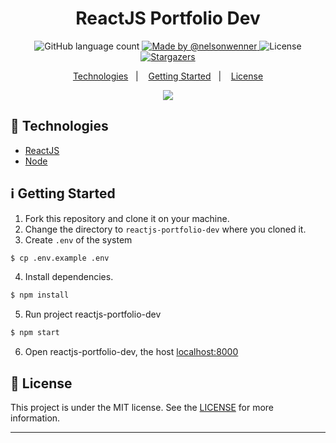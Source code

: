 <h1 align="center">
  ReactJS Portfolio Dev
</h1>

<p align="center">
  <img alt="GitHub language count" src="https://img.shields.io/github/languages/count/nelsonwenner/reactjs-portfolio-dev?color=%2304D361">

  <a href="https://github.com/nelsondiaas">
    <img alt="Made by @nelsonwenner" src="https://img.shields.io/badge/made%20by-%40nelsonwenner-%2304D361">
  </a>

  <img alt="License" src="https://img.shields.io/badge/license-MIT-%2304D361">

  <a href="https://github.com/nelsondiaas/reactjs-portfolio-dev/stargazers">
    <img alt="Stargazers" src="https://img.shields.io/github/stars/nelsonwenner/reactjs-portfolio-dev?style=social">
  </a>
</p>

<p align="center">
  <a href="#technologies">Technologies</a>&nbsp;&nbsp;&nbsp;|&nbsp;&nbsp;&nbsp;
  <a href="#getting-started">Getting Started</a>&nbsp;&nbsp;&nbsp;|&nbsp;&nbsp;&nbsp;
  <a href="#license">License</a>
</p>

<div align="center">
  <img src="https://user-images.githubusercontent.com/40550247/85410889-08e44980-b53e-11ea-8f85-6bf63ec16444.png" />
</div>

## :rocket: Technologies

* [ReactJS](https://reactjs.org/)
* [Node](https://nodejs.org/en/)

## :information_source: Getting Started

1. Fork this repository and clone it on your machine.
2. Change the directory to `reactjs-portfolio-dev` where you cloned it.
3. Create `.env` of the system
   
```bash
$ cp .env.example .env
```

4. Install dependencies.
   
```bash
$ npm install
```

5. Run project reactjs-portfolio-dev
   
```bash
$ npm start
```

6. Open reactjs-portfolio-dev, the host [localhost:8000](http://localhost:8000) 

## :memo: License
This project is under the MIT license. See the [LICENSE](LICENSE.md) for more information.

---
